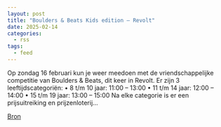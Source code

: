 ```yaml
---
layout: post
title: "Boulders & Beats Kids edition – Revolt"
date: 2025-02-14
categories: 
  - rss
tags: 
  - feed
---
```


<p>Op zondag 16 februari kun je weer meedoen met de vriendschappelijke competitie van Boulders &amp; Beats, dit keer in Revolt. Er zijn 3 leeftijdscategori&euml;n: &bull; 8 t/m 10 jaar: 11:00 &ndash; 13:00 &bull; 11 t/m 14 jaar: 12:00 &ndash; 14:00 &bull; 15 t/m 19 jaar: 13:00 &ndash; 15:00 Na elke categorie is er een prijsuitreiking en prijzenloterij&hellip;</p>
<p><a href="https://www.klimkalender.nl/comp/boulders-beats-kids-edition-revolt/" rel="noopener noreferrer" target="_blank">Bron</a></p>
